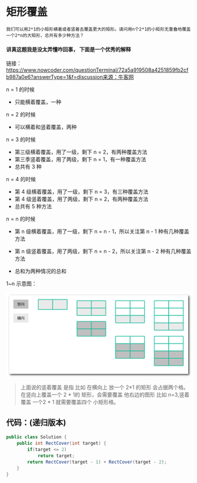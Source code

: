 # 矩形覆盖

```
我们可以用2*1的小矩形横着或者竖着去覆盖更大的矩形。请问用n个2*1的小矩形无重叠地覆盖一个2*n的大矩形，总共有多少种方法？
```

#### 讲真这题我是没太弄懂咋回事， 下面是一个优秀的解释

链接：https://www.nowcoder.com/questionTerminal/72a5a919508a4251859fb2cfb987a0e6?answerType=1&f=discussion来源：牛客网

n = 1 的时候

- 只能横着覆盖，一种

n = 2 的时候

- 可以横着和竖着覆盖，两种

n = 3 的时候

- 第三级横着覆盖，用了一级，剩下 n = 2，有两种覆盖方法
- 第三季竖着覆盖，用了两级，剩下 n = 1，有一种覆盖方法
- 总共有 3 种

n = 4 的时候

- 第 4 级横着覆盖，用了一级，剩下 n = 3，有三种覆盖方法
- 第 4 级竖着覆盖，用了两级，剩下 n = 2，有两种覆盖方法
- 总共有 5 种方法

n = n 的时候

- 第 n 级横着覆盖，用了一级，剩下 n = n - 1，所以关注第 n - 1 种有几种覆盖方法

- 第 n 级竖着覆盖，用了两级，剩下 n = n - 2，所以关注第 n - 2 种有几种覆盖方法

- 总和为两种情况的总和

1~n 示意图：

![img](./images/10覆盖矩形.png)

> 上面说的竖着覆盖 是指 比如 在横向上 放一个 2*1 的矩形 会占据两个格。在竖向上覆盖一个 2 * 1的 矩形，会需要覆盖 他右边的图形 比如 n=3,竖着覆盖 一个2 * 1 就需要覆盖四个 小矩形格。



## 代码：(递归版本)

```java
public class Solution {
    public int RectCover(int target) {
        if(target <= 2)
            return target;
        return RectCover(target - 1) + RectCover(target - 2);
    }
}
```

